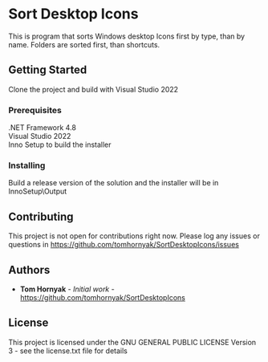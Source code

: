 # Sort Desktop Icons

This is program that sorts Windows desktop Icons first by type, than by name. Folders are sorted first, than shortcuts.

## Getting Started

Clone the project and build with Visual Studio 2022

### Prerequisites

.NET Framework 4.8  
Visual Studio 2022  
Inno Setup to build the installer  


### Installing

Build a release version of the solution and the installer will be in InnoSetup\Output

## Contributing

This project is not open for contributions right now. Please log any issues or questions in https://github.com/tomhornyak/SortDesktopIcons/issues

## Authors

* **Tom Hornyak** - *Initial work* - https://github.com/tomhornyak/SortDesktopIcons


## License

This project is licensed under the GNU GENERAL PUBLIC LICENSE Version 3 - see the license.txt file for details

